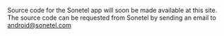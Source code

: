 Source code for the Sonetel app will soon be made available at this site. The source code can be requested from Sonetel by sending an email to android@sonetel.com